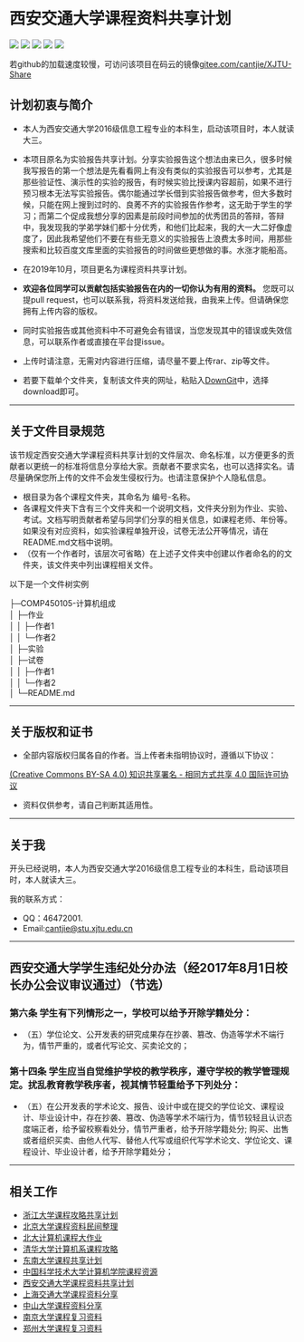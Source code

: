 # 西安交通大学课程资料共享计划
[![](https://img.shields.io/github/watchers/cantjie/XJTU-Share.svg?style=flat)](https://github.com/cantjie/XJTU-Share/watchers)
[![](https://img.shields.io/github/stars/cantjie/XJTU-Share.svg?style=flat)](https://github.com/cantjie/XJTU-Share/stargazers)
[![](https://img.shields.io/github/forks/cantjie/XJTU-Share.svg?style=flat)](https://github.com/cantjie/XJTU-Share/network/members)
[![](https://img.shields.io/github/issues-pr-closed-raw/cantjie/XJTU-Share.svg?style=flat)](https://github.com/cantjie/XJTU-Share/issues)
![](https://img.shields.io/github/repo-size/cantjie/XJTU-Share.svg?style=flat)  

若github的加载速度较慢，可访问该项目在码云的镜像[gitee.com/cantjie/XJTU-Share](https://gitee.com/cantjie/XJTU-Share)

## 计划初衷与简介

* 本人为西安交通大学2016级信息工程专业的本科生，启动该项目时，本人就读大三。

* 本项目原名为实验报告共享计划。分享实验报告这个想法由来已久，很多时候我写报告的第一个想法是先看看网上有没有类似的实验报告可以参考，尤其是那些验证性、演示性的实验的报告，有时候实验比授课内容超前，如果不进行预习根本无法写实验报告。偶尔能通过学长借到实验报告做参考，但大多数时候，只能在网上搜到过时的、良莠不齐的实验报告作参考，这无助于学生的学习；而第二个促成我想分享的因素是前段时间参加的优秀团员的答辩，答辩中，我发现我的学弟学妹们都十分优秀，和他们比起来，我的大一大二好像虚度了，因此我希望他们不要在有些无意义的实验报告上浪费太多时间，用那些搜索和比较百度文库里面的实验报告的时间做些更想做的事。水涨才能船高。  

* 在2019年10月，项目更名为课程资料共享计划。
* **欢迎各位同学可以贡献包括实验报告在内的一切你认为有用的资料。** 您既可以提pull request，也可以联系我，将资料发送给我，由我来上传。但请确保您拥有上传内容的版权。

* 同时实验报告或其他资料中不可避免会有错误，当您发现其中的错误或失效信息，可以联系作者或直接在平台提issue。


* 上传时请注意，无需对内容进行压缩，请尽量不要上传rar、zip等文件。

* 若要下载单个文件夹，复制该文件夹的网址，粘贴入[DownGit](https://minhaskamal.github.io/DownGit/#/home)中，选择download即可。

------

## 关于文件目录规范

该节规定西安交通大学课程资料共享计划的文件层次、命名标准，以方便更多的贡献者以更统一的标准将信息分享给大家。贡献者不要求实名，也可以选择实名。请尽量确保您所上传的文件不会发生侵权行为。也请注意保护个人隐私信息。

* 根目录为各个课程文件夹，其命名为 编号-名称。
* 各课程文件夹下含有三个文件夹和一个说明文档，文件夹分别为作业、实验、考试。文档写明贡献者希望与同学们分享的相关信息，如课程老师、年份等。如果没有对应资料，如实验课程单独开设，试卷无法公开等情况，请在README.md文档中说明。
* （仅有一个作者时，该层次可省略）在上述子文件夹中创建以作者命名的的文件夹，该文件夹中列出课程相关文件。

以下是一个文件树实例

├─COMP450105-计算机组成  
│  ├─作业  
│  │  ├─作者1  
│  │  └─作者2  
│  ├─实验  
│  ├─试卷  
│  │  ├─作者1  
│  │  └─作者2  
│  └─README.md


------

## 关于版权和证书

* 全部内容版权归属各自的作者。当上传者未指明协议时，遵循以下协议：

[(Creative Commons BY-SA 4.0) 知识共享署名 - 相同方式共享 4.0 国际许可协议](https://creativecommons.org/licenses/by-nc-sa/4.0/deed.zh)

* 资料仅供参考，请自己判断其适用性。

------

## 关于我

开头已经说明，本人为西安交通大学2016级信息工程专业的本科生，启动该项目时，本人就读大三。

我的联系方式：

* QQ：46472001.
* Email:[cantjie@stu.xjtu.edu.cn](mailto:cantjie@stu.xjtu.edu.cn)

------

## 西安交通大学学生违纪处分办法（经2017年8月1日校长办公会议审议通过）（节选）

### 第六条 学生有下列情形之一，学校可以给予开除学籍处分：

* （五）学位论文、公开发表的研究成果存在抄袭、篡改、伪造等学术不端行为，情节严重的，或者代写论文、买卖论文的；
### 第十四条 学生应当自觉维护学校的教学秩序，遵守学校的教学管理规定。扰乱教育教学秩序者，视其情节轻重给予下列处分：
* （五）在公开发表的学术论文、报告、设计中或在提交的学位论文、课程设计、毕业设计中，存在抄袭、篡改、伪造等学术不端行为，情节较轻且认识态度端正者，给予留校察看处分，情节严重者，给予开除学籍处分;
购买、出售或者组织买卖、由他人代写、替他人代写或组织代写学术论文、学位论文、课程设计、毕业设计者，给予开除学籍处分；

------

## 相关工作
- [浙江大学课程攻略共享计划](https://github.com/QSCTech/zju-icicles)
- [北京大学课程资料民间整理](https://github.com/lib-pku/libpku)
- [北大计算机课程大作业](https://github.com/tongtzeho/PKUCourse)
- [清华大学计算机系课程攻略](https://github.com/cantjie/XJTU-Share)
- [东南大学课程共享计划](https://github.com/zjdx1998/seucourseshare)
- [中国科学技术大学计算机学院课程资源](https://github.com/USTC-Resource/USTC-Course)
- [西安交通大学课程资料共享计划](https://github.com/cantjie/XJTU-Share)
- [上海交通大学课程资料分享](https://github.com/CoolPhilChen/SJTU-Courses/)
- [中山大学课程资料分享](https://github.com/sysuexam/SYSU-Exam)
- [南京大学课程复习资料](https://github.com/idealclover/NJU-Review-Materials)
- [郑州大学课程复习资料](https://github.com/CooperNiu/ZZU-Courses-Resource)
